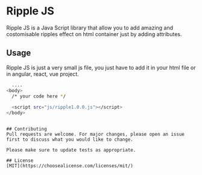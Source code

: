 # Ripple JS


Ripple JS is a Java Script library that allow you to add amazing and costomisable ripples effect on html container just by adding attributes.

## Usage

Ripple JS is just a very small js file, you just have to add it in your html file or in angular, react, vue project.

```bash
  ....
<body>
  /* your code here */
   
  <script src="js/ripple1.0.0.js"></script>
</body>
```


```

## Contributing
Pull requests are welcome. For major changes, please open an issue first to discuss what you would like to change.

Please make sure to update tests as appropriate.

## License
[MIT](https://choosealicense.com/licenses/mit/)